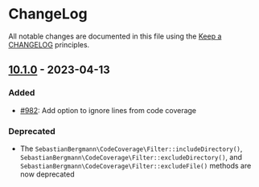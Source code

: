 # ChangeLog

All notable changes are documented in this file using the [Keep a CHANGELOG](http://keepachangelog.com/) principles.

## [10.1.0] - 2023-04-13

### Added

* [#982](https://github.com/sebastianbergmann/php-code-coverage/issues/982): Add option to ignore lines from code coverage

### Deprecated

* The `SebastianBergmann\CodeCoverage\Filter::includeDirectory()`, `SebastianBergmann\CodeCoverage\Filter::excludeDirectory()`, and `SebastianBergmann\CodeCoverage\Filter::excludeFile()` methods are now deprecated

[10.1.0]: https://github.com/sebastianbergmann/php-code-coverage/compare/10.0.2...10.1.0
